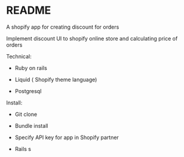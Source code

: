 # README

A shopify app for creating discount for orders

Implement discount UI to shopify online store and calculating price of orders

Technical:

- Ruby on rails

- Liquid ( Shopify theme language)

- Postgresql

Install:

- Git clone

- Bundle install

- Specify API key for app in Shopify partner

- Rails s

